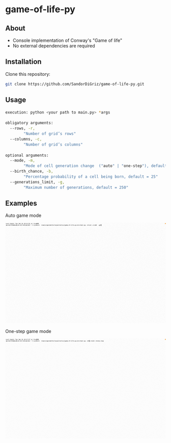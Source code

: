# game-of-life-py

## About
- Console implementation of Conway's "Game of life"
- No external dependencies are required

## Installation
Clone this repository:
```bash
git clone https://github.com/SandorDiGriz/game-of-life-py.git
```

## Usage
```bash
execution: python <your path to main.py> *args

obligatory arguments:
  --rows, -r,
        "Number of grid’s rows"
  --columns, -c,
        "Number of grid’s columns"
  
optional arguments:
  --mode, -m, 
        "Mode of cell generation change  ("auto" | "one-step"), default = auto"
  --birth_chance, -b,
        "Percentage probability of a cell being born, default = 25"
  --generations_limit, -g,
        "Maximum number of generations, default = 250"
```

## Examples

Auto game mode

![auto mode example](https://github.com/SandorDiGriz/game-of-life-py/blob/dev/images/auto_mode_example.gif)

One-step game mode

![one-step mode example](https://github.com/SandorDiGriz/game-of-life-py/blob/dev/images/one_step_mode_example.gif)
